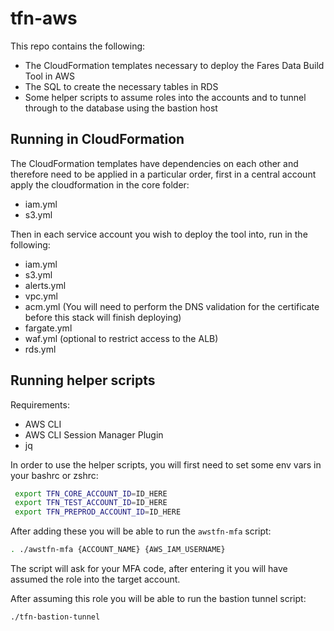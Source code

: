 # tfn-aws

This repo contains the following:

- The CloudFormation templates necessary to deploy the Fares Data Build Tool in AWS
- The SQL to create the necessary tables in RDS
- Some helper scripts to assume roles into the accounts and to tunnel through to the database using the bastion host

## Running in CloudFormation

The CloudFormation templates have dependencies on each other and therefore need to be applied in a particular order, first in a central account apply the cloudformation in the core folder:

- iam.yml
- s3.yml

Then in each service account you wish to deploy the tool into, run in the following:

- iam.yml
- s3.yml
- alerts.yml
- vpc.yml
- acm.yml (You will need to perform the DNS validation for the certificate before this stack will finish deploying)
- fargate.yml
- waf.yml (optional to restrict access to the ALB)
- rds.yml

## Running helper scripts

Requirements:

- AWS CLI
- AWS CLI Session Manager Plugin
- jq

In order to use the helper scripts, you will first need to set some env vars in your bashrc or zshrc:

```bash
 export TFN_CORE_ACCOUNT_ID=ID_HERE
 export TFN_TEST_ACCOUNT_ID=ID_HERE
 export TFN_PREPROD_ACCOUNT_ID=ID_HERE
```

After adding these you will be able to run the `awstfn-mfa` script:

```bash
. ./awstfn-mfa {ACCOUNT_NAME} {AWS_IAM_USERNAME}
```

The script will ask for your MFA code, after entering it you will have assumed the role into the target account.

After assuming this role you will be able to run the bastion tunnel script:

```bash
./tfn-bastion-tunnel
```
